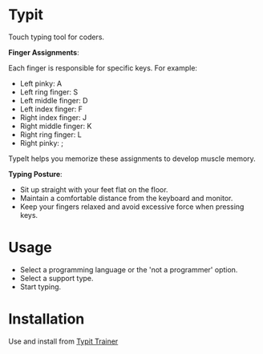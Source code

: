 # Typit
Touch typing tool for coders.

**Finger Assignments**:

Each finger is responsible for specific keys. For example:
- Left pinky: A
- Left ring finger: S
- Left middle finger: D
- Left index finger: F
- Right index finger: J
- Right middle finger: K
- Right ring finger: L
- Right pinky: ;




TypeIt helps you memorize these assignments to develop muscle memory.

**Typing Posture**:
- Sit up straight with your feet flat on the floor.
- Maintain a comfortable distance from the keyboard and monitor.
- Keep your fingers relaxed and avoid excessive force when pressing keys.

# Usage
- Select a programming language or the 'not a programmer' option.
- Select a support type.
- Start typing.

# Installation
Use and install from [Typit Trainer](https://typit-trainer.netlify.app)
